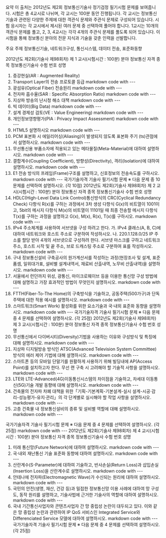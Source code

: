 요약
이 출처는 2012년도 제2회 정보통신기술사 정기검정 필기시험 문제를 보여줍니다. 시험은 총 4교시로 나뉘며, 각 교시는 100분 동안 진행됩니다. 각 교시는 정보통신 기술과 관련된 다양한 주제에 대한 객관식 문제와 주관식 문제로 구성되어 있습니다. 시험 응시자는 각 교시에서 제시된 여러 문제 중 선택하여 풀어야 합니다. 1교시는 10개의 객관식 문제를 풀고, 2, 3, 4교시는 각각 4개의 주관식 문제를 풀도록 되어 있습니다. 이 시험을 통해 정보통신 분야의 전문 지식과 기술을 갖춘 인력을 선발합니다.

주요 주제
정보통신기술, 네트워크구성, 통신시스템, 데이터 전송, 표준화동향


2012년도 제2회(기술사 제98회차) 제 1 교시(시험시간 : 100분)
분야 정보통신 자격
종목 정보통신기술사
수험
번호 성명
1. 증강현실(AR : Augmented Reality)
2. Transport Layer의 전송 프로토콜 등급  markdown code with ---
3. 광섬유(Optical Fiber) 전송원리  markdown code with ---
4. 전자파 흡수율(SAR : Specific Absorption Ratio)  markdown code with ---
5. 지상파 방송의 난시청 해소 대책  markdown code with ---
6. 빅 데이터(Big Data)  markdown code with ---
7. 설계 경제성 검토(VE : Value Engineering)  markdown code with ---
8. 개인정보영향평가(PIA : Privacy Impact Assessment)  markdown code with ---
9. HTML5  설명하시오 markdown code with ---
10. PCM 표본화 시 에일리어싱(Aliasing)이 발생되지 않도록 표본화 주기 (ts)관점에서 설명하시오.   markdown code with ---
11. 무선통신용 부품소자에 적용되고 있는 메타물질(Meta-Material)에 대하여 설명하시오.  markdown code with ---
12. 결합계수(Coupling Coefficient), 방향성(Directivity), 격리(Isolation)에 대하여 설명하시오.  markdown code with ---
13. E1 전송 방식의 프레임(Frame)구조를 설명하고, 신호정보의 전송속도를 구하시오.  markdown code with ---
국가기술자격 기술사 필기시험 문제
※ 다음 문제 중 10 문제를 선택하여 설명하시오. (각 10점)
2012년도 제2회(기술사 제98회차) 제 2 교시(시험시간 : 100분)
분야 정보통신 자격
종목 정보통신기술사
수험
번호 성명
1. HDLC(High-Level Data Link Control)통신방식의 CRC(Cyclical
Redundancy Check) 다항식 R(x)를 구하는 과정에서 3차 생성 다항식
G(x)의 비트열이 1001이고, 5bit의 메시지 다항식 M(x)의 비트열이
11101일 때 최종 전송할 메시지 다항식 T(x)를 구하는 과정을 설명하고
G(x), M(x), R(x), T(x)를 구하시오.
  markdown code with ---
2. IPv4 주소체계를 사용하여 서브넷을 구성 하려고 한다.
가. IPv4 클래스(A, B, C)에 대하여 네트워크와 호스트 주소로 구분하여
작성하시오. 
나. 220.1.128.0/25 IP 주소를 할당 받아 4개의 서브넷으로 구성하려 한다. 
서브넷 마스크를 구하고 네트워크 주소, 호스트 시작 및 끝 주소, 브로
드캐스팅 주소로 구분하여 표를 작성하시오.  
markdown code with ---
1. 구내 정보통신설비 구축공사의 원가계산서를 작성하는 과정(현장조사
및 설계, 표준품셈, 일위대가표, 설비별 설계내역서, 재료비 산출내역,
노무비 산출내역)을 설명하시오.
  markdown code with ---
1. 서울에서 런던까지 위성, 광통신, 마이크로웨이브 등을 이용한 통신망
구성 방법에 대해 설명하고 가장 효과적인 방법이 무엇인지 설명하시오.
  markdown code with ---
1. FTTH(Fiber-To-The Home)의 구축방식을 기술하고, 공동주택(500가구)과
단독주택에 대한 적용 예시를 설명하시오.
  markdown code with ---
1. 스마트워크(Smart Work) 활성화를 위한 요소기술과 국·내외 표준화
동향을 설명하시오.
  markdown code with ---
국가기술자격 기술사 필기시험 문제
※ 다음 문제 중 4 문제를 선택하여 설명하시오. (각 25점)
2012년도 제2회(기술사 제98회차) 제 3 교시(시험시간 : 100분)
분야 정보통신 자격
종목 정보통신기술사
수험
번호 성명
1. 무선통신에서 다이버시티(Diversity)기법을 사용하는 이유와 구성방식
및 특징에 대해 설명하시오.
  markdown code with ---
1. 지상파 디지털방송 방식인 ATSC(Advanced Television System Committee)
방식의 에러 제어 기법에 대해 설명하시오.  markdown code with ---
1. 스마트폰 등의 모바일 단말기를 원활하게 사용하기 위해 빌딩내에
AP(Access Point)를 설치하고자 한다. 무선 랜 구축 시 고려해야 할
기술적 사항을 설명하시오.  markdown code with ---
1. LTE와 LTE-Advanced(4G)이동통신시스템의 차이점을 기술하고, 차세대
이동통신(5G)기술 개발 동향에 대해 설명하시오.  markdown code with ---
1. 건축물의 전자파 차폐 대책을 위한「기획-기본계획-기본설계-실시
설계-시공·감리-성능평가-유지·관리」의 각 단계별로 실시해야 할 작업
사항을 설명하시오.  markdown code with ---
1. 고층 건축물 내 정보통신설비의 종류 및 설비별 역할에 대해 설명하시오. markdown code with ---

국가기술자격 기술사 필기시험 문제
※ 다음 문제 중 4 문제를 선택하여 설명하시오. (각 25점)   markdown code with ---
2012년도 제2회(기술사 제98회차) 제 4 교시(시험시간 : 100분)
분야 정보통신 자격
종목 정보통신기술사
수험
번호 성명

1. 미래 통신망(Future Network)에 대하여 설명하시오.  markdown code with ---
2. 국·내외 재난통신 기술 표준화 동향에 대하여 설명하시오.  markdown code with ---
3. 산란계수(S-Parameter)에 대하여 기술하고, 반사손실(Return Loss)과
삽입손실(Insertion Loss)을 산란계수로 설명하시오.  markdown code with ---
1. 안테나에 전자파(Electromagnetic Wave)가 수신되는 원리에 대하여
설명하시오.  markdown code with ---
1. 국민의 안전(생명, 재산, 건강 등)과 밀접한 정보통신망 이용 사례에
대하여 망 구성도, 동작 원리를 설명하고, 기술사법에 근거한 기술사의
역할에 대하여 설명하시오.  markdown code with ---
1. 국내 기간통신사업자와 콘텐츠사업자 간 망 중립성 논란이 대두되고 있다.
이와 같은 망 중립성 논란과 관련하여 IP QoS 서비스인 Integrated
Service와 Differenciated Service 모델에 대하여 설명하시오.  markdown code with ---
국가기술자격 기술사 필기시험 문제
※ 다음 문제 중 4 문제를 선택하여 설명하시오. (각 25점)